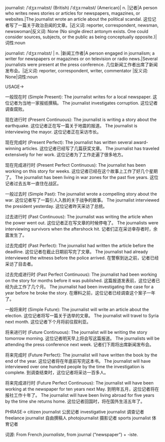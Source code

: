 journalist: /ˈdʒɜːrnəlɪst/ (British) /ˈdʒɜːrnəlɪst/ (American)| n. |记者|A person who writes news stories or articles for newspapers, magazines, or websites.|The journalist wrote an article about the political scandal. 这位记者写了一篇关于政治丑闻的文章。|近义词: reporter, correspondent, newsman, newswoman|反义词: None (No single direct antonym exists.  One could consider sources, subjects, or the public as being conceptually opposite.)|词性:noun

journalist: /ˈdʒɜːrnəlɪst/ | n. |新闻工作者|A person engaged in journalism; a writer for newspapers or magazines or on television or radio news.|Several journalists were present at the press conference. 几位新闻工作者出席了新闻发布会。|近义词: reporter, correspondent, writer, commentator |反义词: None|词性:noun


USAGE->

一般现在时 (Simple Present):
The journalist writes for a local newspaper.  这位记者为当地一家报纸撰稿。
The journalist investigates corruption. 这位记者调查腐败。

现在进行时 (Present Continuous):
The journalist is writing a story about the earthquake. 这位记者正在写一篇关于地震的报道。
The journalist is interviewing the mayor. 这位记者正在采访市长。

现在完成时 (Present Perfect):
The journalist has written several award-winning articles. 这位记者已经写了几篇获奖文章。
The journalist has traveled extensively for her work.  这位记者为了工作走遍了很多地方。


现在完成进行时 (Present Perfect Continuous):
The journalist has been working on this story for weeks. 这位记者已经在这个故事上工作了好几个星期了。
The journalist has been living in war zones for the past five years.  这位记者过去五年一直住在战区。

一般过去时 (Simple Past):
The journalist wrote a compelling story about the war. 这位记者写了一篇引人入胜的关于战争的故事。
The journalist interviewed the president yesterday. 这位记者昨天采访了总统。

过去进行时 (Past Continuous):
The journalist was writing the article when the power went out. 这位记者正在写文章的时候停电了。
The journalists were interviewing survivors when the aftershock hit.  记者们正在采访幸存者时，余震发生了。

过去完成时 (Past Perfect):
The journalist had written the article before the deadline. 这位记者在截止日期前写完了文章。
The journalist had already interviewed the witness before the police arrived. 在警察到达之前，记者已经采访了目击者。

过去完成进行时 (Past Perfect Continuous):
The journalist had been working on the story for months before it was published. 这篇报道发表前，这位记者已经为此工作了几个月。
The journalist had been investigating the case for a year before he broke the story.  在爆料之前，这位记者已经调查这个案子一年了。

一般将来时 (Simple Future):
The journalist will write an article about the election. 这位记者将写一篇关于选举的文章。
The journalist will travel to Syria next month. 这位记者下个月将前往叙利亚。

将来进行时 (Future Continuous):
The journalist will be writing the story tomorrow morning.  这位记者明天早上将会写这篇报道。
The journalists will be attending the press conference next week.  记者们下周将出席新闻发布会。


将来完成时 (Future Perfect):
The journalist will have written the book by the end of the year.  这位记者将在年底前写完这本书。
The journalist will have interviewed over one hundred people by the time the investigation is complete. 到调查结束时，这位记者将采访一百多人。

将来完成进行时 (Future Perfect Continuous):
The journalist will have been working at the newspaper for ten years next May. 到明年五月，这位记者将在报社工作十年了。
The journalist will have been living abroad for five years by the time she returns home.  这位记者回国时，将在国外生活五年了。


PHRASE->
citizen journalist 公民记者
investigative journalist 调查记者
freelance journalist 自由撰稿人
photojournalist 摄影记者
sports journalist 体育记者


词源:
From French *journaliste*, from journal (“newspaper”) + -iste.


